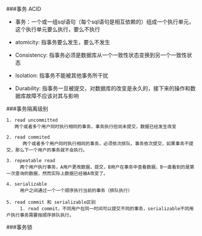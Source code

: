 ###事务 ACID

- 事务：一个或一组sql语句（每个sql语句是相互依赖的）组成一个执行单元，这个执行单元要么执行，要么不执行

- atomicity: 指事务要么发生，要么不发生

- Consistency: 指事务必须是数据库从一个一致性状态变换到另一个一致性状态

- Isolation: 指事务不能被其他事务所干扰

- Durability: 指事务一旦被提交，对数据库的改变是永久的，接下来的操作和数据库故障不应该对其与影响



###事务隔离级别

```
1. read uncommitted
   两个或者多个用户同时执行相同的事务，事务执行但尚未提交，数据已经发生改变
   
2. read commited
	  两个或者多个用户同时执行相同的事务，必须依次排队，事务依次提交，如果事务不提交，那么下一个用户的事务就不会执行。

3. repeatable read
	 两个用户执行事务，A用户更改数据，提交，B用户在事务中查看数据，B一直看到的是第一次查询的数据，然而实际上数据已经被A改变了。
	 
4. serializable
	 用户之间通过一个一个顺序执行当前的事务（排队执行）

5. read commit 和 serializable区别
	 1. read commit，不同用户在同一时间可以提交不同的事务，serializable不同用户执行事务需要按顺序排队执行。
```



###事务锁

